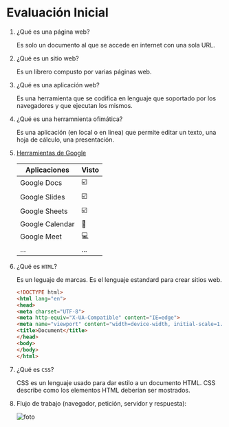 # Evaluación Inicial
1. ¿Qué es una página web?

    Es solo un documento al que se accede en internet con una sola URL.

2. ¿Qué es un sitio web?

    Es un librero compusto por varias páginas web.

3. ¿Qué es una aplicación web?

    Es una herramienta que se codifica en lenguaje que soportado por los navegadores y que ejecutan los mismos.

4. ¿Qué es una herramnienta ofimática?

    Es una aplicación (en local o en linea) que permite editar un texto, una hoja de cálculo,     una presentación.

5.  [Herramientas de Google](https://www.google.com/intl/es-419/chrome/browser-tools/)

    | Aplicaciones | Visto |
    | ------------ | ----- |
    | Google Docs | ☑️ |
    | Google Slides | ☑️ |
    | Google Sheets | ☑️ |
    | Google Calendar | 📆 |
    | Google Meet | 💻 |
    | ... | ... |

6. ¿Qué es `HTML`?
    
   Es un leguaje de marcas. Es el lenguaje estandard para crear sitios web.

    ```HTML
    <!DOCTYPE html>
    <html lang="en">
    <head>
    <meta charset="UTF-8">
    <meta http-equiv="X-UA-Compatible" content="IE=edge">
    <meta name="viewport" content="width=device-width, initial-scale=1.0">
    <title>Document</title>
    </head>
    <body>
    </body>
    </html>
    ```
7. ¿Qué es `CSS`?

    CSS es un lenguaje usado para dar estilo a un documento HTML. CSS describe como los
    elementos HTML deberían ser mostrados.

8. Flujo de trabajo (navegador, petición, servidor y respuesta):

    ![foto](https://camo.githubusercontent.com/4dc59108a963885608fb0b126e7a65f04f7e59d8eec09c2e653da2435f4ecc2b/68747470733a2f2f66702e6a6f7365646f6d696e676f2e6f72672f69617767732f7530312f696d672f64735f70726f636573735f7374617469632e706e67)
